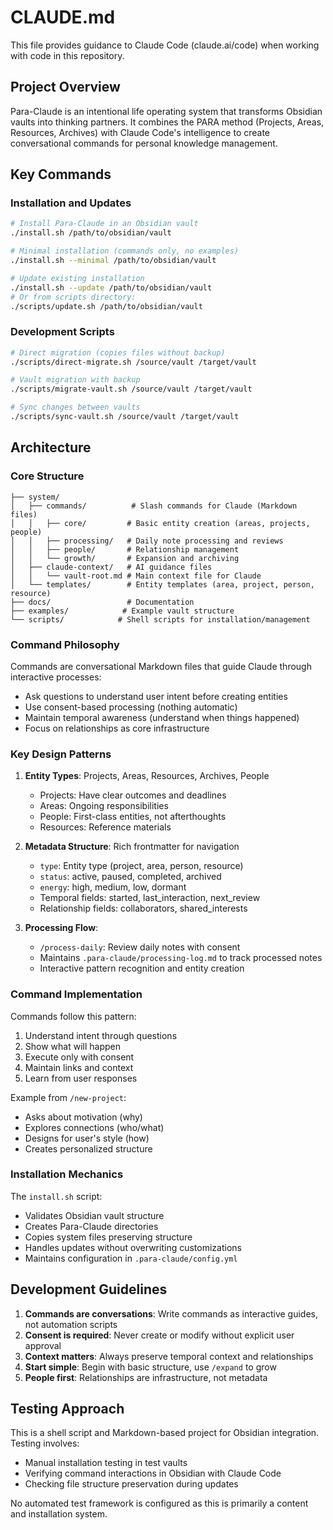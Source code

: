 # CLAUDE.md

This file provides guidance to Claude Code (claude.ai/code) when working with code in this repository.

## Project Overview

Para-Claude is an intentional life operating system that transforms Obsidian vaults into thinking partners. It combines the PARA method (Projects, Areas, Resources, Archives) with Claude Code's intelligence to create conversational commands for personal knowledge management.

## Key Commands

### Installation and Updates
```bash
# Install Para-Claude in an Obsidian vault
./install.sh /path/to/obsidian/vault

# Minimal installation (commands only, no examples)
./install.sh --minimal /path/to/obsidian/vault  

# Update existing installation
./install.sh --update /path/to/obsidian/vault
# Or from scripts directory:
./scripts/update.sh /path/to/obsidian/vault
```

### Development Scripts
```bash
# Direct migration (copies files without backup)
./scripts/direct-migrate.sh /source/vault /target/vault

# Vault migration with backup
./scripts/migrate-vault.sh /source/vault /target/vault

# Sync changes between vaults
./scripts/sync-vault.sh /source/vault /target/vault
```

## Architecture

### Core Structure
```
├── system/
│   ├── commands/          # Slash commands for Claude (Markdown files)
│   │   ├── core/         # Basic entity creation (areas, projects, people)
│   │   ├── processing/   # Daily note processing and reviews
│   │   ├── people/       # Relationship management
│   │   └── growth/       # Expansion and archiving
│   ├── claude-context/   # AI guidance files
│   │   └── vault-root.md # Main context file for Claude
│   └── templates/        # Entity templates (area, project, person, resource)
├── docs/                 # Documentation
├── examples/            # Example vault structure
└── scripts/            # Shell scripts for installation/management
```

### Command Philosophy

Commands are conversational Markdown files that guide Claude through interactive processes:
- Ask questions to understand user intent before creating entities
- Use consent-based processing (nothing automatic)
- Maintain temporal awareness (understand when things happened)
- Focus on relationships as core infrastructure

### Key Design Patterns

1. **Entity Types**: Projects, Areas, Resources, Archives, People
   - Projects: Have clear outcomes and deadlines
   - Areas: Ongoing responsibilities  
   - People: First-class entities, not afterthoughts
   - Resources: Reference materials

2. **Metadata Structure**: Rich frontmatter for navigation
   - `type`: Entity type (project, area, person, resource)
   - `status`: active, paused, completed, archived
   - `energy`: high, medium, low, dormant
   - Temporal fields: started, last_interaction, next_review
   - Relationship fields: collaborators, shared_interests

3. **Processing Flow**: 
   - `/process-daily`: Review daily notes with consent
   - Maintains `.para-claude/processing-log.md` to track processed notes
   - Interactive pattern recognition and entity creation

### Command Implementation

Commands follow this pattern:
1. Understand intent through questions
2. Show what will happen
3. Execute only with consent
4. Maintain links and context
5. Learn from user responses

Example from `/new-project`:
- Asks about motivation (why)
- Explores connections (who/what)
- Designs for user's style (how)
- Creates personalized structure

### Installation Mechanics

The `install.sh` script:
- Validates Obsidian vault structure
- Creates Para-Claude directories
- Copies system files preserving structure
- Handles updates without overwriting customizations
- Maintains configuration in `.para-claude/config.yml`

## Development Guidelines

1. **Commands are conversations**: Write commands as interactive guides, not automation scripts
2. **Consent is required**: Never create or modify without explicit user approval
3. **Context matters**: Always preserve temporal context and relationships
4. **Start simple**: Begin with basic structure, use `/expand` to grow
5. **People first**: Relationships are infrastructure, not metadata

## Testing Approach

This is a shell script and Markdown-based project for Obsidian integration. Testing involves:
- Manual installation testing in test vaults
- Verifying command interactions in Obsidian with Claude Code
- Checking file structure preservation during updates

No automated test framework is configured as this is primarily a content and installation system.